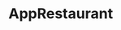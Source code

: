 # AppRestaurant

<div>
  <src="https://github.com/rafsn/AppRestaurant/assets/86615648/847c8a4a-97b6-495f-b6bf-6c7ffcffe5f5" width="760px"/>
</div>
